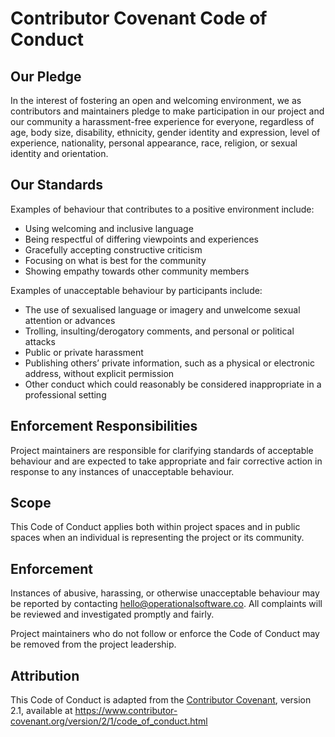 # Contributor Covenant Code of Conduct

## Our Pledge
In the interest of fostering an open and welcoming environment, we as contributors and maintainers pledge to make participation in our project and our community a harassment-free experience for everyone, regardless of age, body size, disability, ethnicity, gender identity and expression, level of experience, nationality, personal appearance, race, religion, or sexual identity and orientation.

## Our Standards
Examples of behaviour that contributes to a positive environment include:
- Using welcoming and inclusive language
- Being respectful of differing viewpoints and experiences
- Gracefully accepting constructive criticism
- Focusing on what is best for the community
- Showing empathy towards other community members

Examples of unacceptable behaviour by participants include:
- The use of sexualised language or imagery and unwelcome sexual attention or advances
- Trolling, insulting/derogatory comments, and personal or political attacks
- Public or private harassment
- Publishing others’ private information, such as a physical or electronic address, without explicit permission
- Other conduct which could reasonably be considered inappropriate in a professional setting

## Enforcement Responsibilities
Project maintainers are responsible for clarifying standards of acceptable behaviour and are expected to take appropriate and fair corrective action in response to any instances of unacceptable behaviour.

## Scope
This Code of Conduct applies both within project spaces and in public spaces when an individual is representing the project or its community.

## Enforcement
Instances of abusive, harassing, or otherwise unacceptable behaviour may be reported by contacting [hello@operationalsoftware.co](mailto:hello@operationalsoftware.co). All complaints will be reviewed and investigated promptly and fairly.

Project maintainers who do not follow or enforce the Code of Conduct may be removed from the project leadership.

## Attribution
This Code of Conduct is adapted from the [Contributor Covenant](https://www.contributor-covenant.org/), version 2.1, available at https://www.contributor-covenant.org/version/2/1/code_of_conduct.html